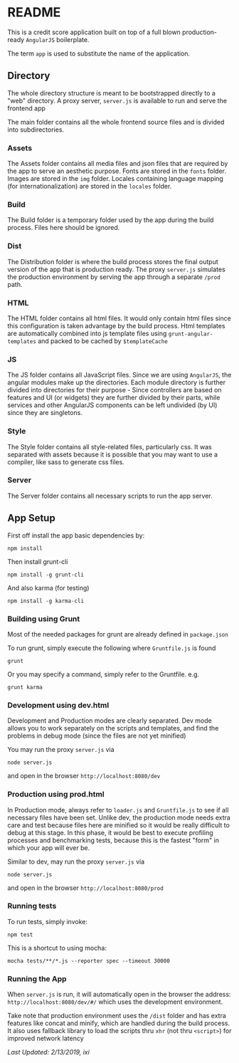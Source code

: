 # README

This is a credit score application built on top of a full blown production-ready `AngularJS` boilerplate.

The term `app` is used to substitute the name of the application.

## Directory

The whole directory structure is meant to be bootstrapped directly to a "web" directory. A proxy server, `server.js` is available
to run and serve the frontend app

The main folder contains all the whole frontend source files and is divided into subdirectories.

### Assets

The Assets folder contains all media files and json files that are required by the app to serve an aesthetic purpose.
Fonts are stored in the `fonts` folder. Images are stored in the `img` folder. Locales containing language mapping (for internationalization) are stored in
the `locales` folder. 

### Build

The Build folder is a temporary folder used by the app during the build process. Files here should be ignored.

### Dist

The Distribution folder is where the build process stores the final output version of the app that is production ready.
The proxy `server.js` simulates the production environment by serving the app through a separate `/prod` path.

### HTML

The HTML folder contains all html files. It would only contain html files since this configuration is taken advantage
by the build process. Html templates are automatically combined into js template files using `grunt-angular-templates` 
and packed to be cached by `$templateCache`

### JS

The JS folder contains all JavaScript files. Since we are using `AngularJS`, the angular modules make up the
directories. Each module directory is further divided into directories for their purpose - Since controllers are based
on features and UI (or widgets) they are further divided by their parts, while services and other AngularJS components
can be left undivided (by UI) since they are singletons.

### Style

The Style folder contains all style-related files, particularly css. It was separated with assets because it is possible
that you may want to use a compiler, like sass to generate css files.

### Server

The Server folder contains all necessary scripts to run the app server. 

## App Setup

First off install the app basic dependencies by:

    npm install
    
Then install grunt-cli

    npm install -g grunt-cli

And also karma (for testing)

    npm install -g karma-cli

### Building using Grunt

Most of the needed packages for grunt are already defined in `package.json`

To run grunt, simply execute the following where `Gruntfile.js` is found

    grunt

Or you may specify a command, simply refer to the Gruntfile. e.g.

    grunt karma

### Development using dev.html

Development and Production modes are clearly separated. Dev mode allows you to work separately on the scripts and
templates, and find the problems in debug mode (since the files are not yet minified)

You may run the proxy `server.js` via

    node server.js
    
and open in the browser `http://localhost:8080/dev`

### Production using prod.html

In Production mode, always refer to `loader.js` and `Gruntfile.js` to see if all necessary files have been set. Unlike
dev, the production mode needs extra care and test because files here are minified so it would be really difficult to
debug at this stage. In this phase, it would be best to execute profiling processes and benchmarking tests, because
this is the fastest "form" in which your app will ever be.

Similar to dev, may run the proxy `server.js` via

    node server.js
    
and open in the browser `http://localhost:8080/prod`

### Running tests

To run tests, simply invoke:

    npm test
    
This is a shortcut to using mocha:

    mocha tests/**/*.js --reporter spec --timeout 30000

### Running the App

When `server.js` is run, it will automatically open in the browser the address:
`http://localhost:8080/dev/#/` which uses the development environment. 

Take note that production environment uses the `/dist` folder and has extra features like concat and minify,
 which are handled during the build process. It also uses fallback library to load the scripts thru `xhr` 
 (not thru `<script>`) for improved network latency

_Last Updated: 2/13/2019, ixi_
